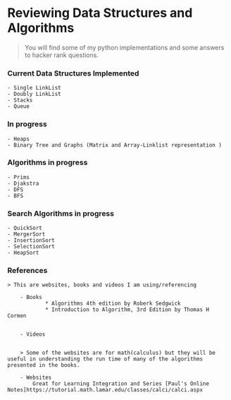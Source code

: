 # Reviewing Data Structures and Algorithms

> You will find some of my python implementations and some answers to hacker rank questions.

### Current Data Structures Implemented 
    - Single LinkList 
    - Doubly LinkList
    - Stacks
    - Queue

### In progress 
    - Heaps
    - Binary Tree and Graphs (Matrix and Array-Linklist representation )


### Algorithms in progress 
    - Prims
    - Djakstra
    - DFS
    - BFS

### Search Algorithms in progress
    - QuickSort
    - MergerSort
    - InsertionSort
    - SelectionSort
    - HeapSort


### References

    > This are websites, books and videos I am using/referencing
    
        - Books
                * Algorithms 4th edition by Roberk Sedgwick
                * Introduction to Algorithm, 3rd Edition by Thomas H Cormen


        - Videos 


        > Some of the websites are for math(calculus) but they will be useful in understanding the run time of many of the algorithms presented in the books.

        - Websites 
            Great for Learning Integration and Series [Paul's Online Notes]https://tutorial.math.lamar.edu/classes/calci/calci.aspx


